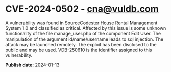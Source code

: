 # CVE-2024-0502 - cna@vuldb.com

A vulnerability was found in SourceCodester House Rental Management System 1.0 and classified as critical. Affected by this issue is some unknown functionality of the file manage_user.php of the component Edit User. The manipulation of the argument id/name/username leads to sql injection. The attack may be launched remotely. The exploit has been disclosed to the public and may be used. VDB-250610 is the identifier assigned to this vulnerability.

**Publish date:** 2024-01-13
